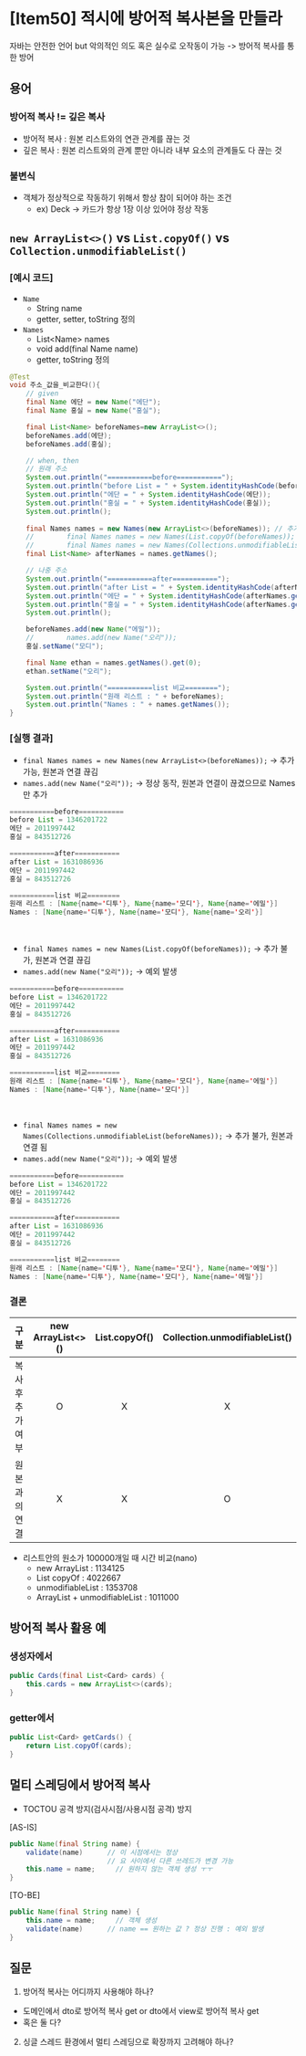 # [Item50] 적시에 방어적 복사본을 만들라

자바는 안전한 언어 but 악의적인 의도 혹은 실수로 오작동이 가능
-> 방어적 복사를 통한 방어

## 용어
### 방어적 복사 != 깊은 복사

- 방어적 복사 : 원본 리스트와의 연관 관계를 끊는 것
- 깊은 복사 : 원본 리스트와의 관계 뿐만 아니라 내부 요소의 관계들도 다 끊는 것

### 불변식
- 객체가 정상적으로 작동하기 위해서 항상 참이 되어야 하는 조건
  - ex) Deck -> 카드가 항상 1장 이상 있어야 정상 작동

## `new ArrayList<>()` vs `List.copyOf()` vs `Collection.unmodifiableList()`

### [예시 코드]

- `Name`
    - String name
    - getter, setter, toString 정의
- `Names`
    - List\<Name> names
    - void add(final Name name)
    - getter, toString 정의

```java
@Test
void 주소_값을_비교한다(){
    // given
    final Name 에단 = new Name("에단");
    final Name 홍실 = new Name("홍실");

    final List<Name> beforeNames=new ArrayList<>();
    beforeNames.add(에단);
    beforeNames.add(홍실);

    // when, then
    // 원래 주소
    System.out.println("===========before===========");
    System.out.println("before List = " + System.identityHashCode(beforeNames));
    System.out.println("에단 = " + System.identityHashCode(에단));
    System.out.println("홍실 = " + System.identityHashCode(홍실));
    System.out.println();
    
    final Names names = new Names(new ArrayList<>(beforeNames)); // 추가 가능, 원본과 연결 끊김
    //        final Names names = new Names(List.copyOf(beforeNames)); // 추가 불가, 원본과 연결 끊김
    //        final Names names = new Names(Collections.unmodifiableList(beforeNames)); // 추가 불가, 원본과 연결 됨
    final List<Name> afterNames = names.getNames();

    // 나중 주소
    System.out.println("===========after===========");
    System.out.println("after List = " + System.identityHashCode(afterNames));
    System.out.println("에단 = " + System.identityHashCode(afterNames.get(0)));
    System.out.println("홍실 = " + System.identityHashCode(afterNames.get(1)));
    System.out.println();

    beforeNames.add(new Name("에밀"));
    //        names.add(new Name("오리"));
    홍실.setName("모디");

    final Name ethan = names.getNames().get(0);
    ethan.setName("오리");

    System.out.println("===========list 비교========");
    System.out.println("원래 리스트 : " + beforeNames);
    System.out.println("Names : " + names.getNames());
}
```

### [실행 결과]

- `final Names names = new Names(new ArrayList<>(beforeNames));` ->  추가 가능, 원본과 연결 끊김
- `names.add(new Name("오리"));` -> 정상 동작, 원본과 연결이 끊겼으므로 Names만 추가
```java
===========before===========
before List = 1346201722
에단 = 2011997442
홍실 = 843512726

===========after===========
after List = 1631086936
에단 = 2011997442
홍실 = 843512726

===========list 비교========
원래 리스트 : [Name{name='디투'}, Name{name='모디'}, Name{name='에밀'}]
Names : [Name{name='디투'}, Name{name='모디'}, Name{name='오리'}]
```

<br/>

- `final Names names = new Names(List.copyOf(beforeNames));` ->  추가 불가, 원본과 연결 끊김
- `names.add(new Name("오리"));` -> 예외 발생
```java
===========before===========
before List = 1346201722
에단 = 2011997442
홍실 = 843512726

===========after===========
after List = 1631086936
에단 = 2011997442
홍실 = 843512726

===========list 비교========
원래 리스트 : [Name{name='디투'}, Name{name='모디'}, Name{name='에밀'}]
Names : [Name{name='디투'}, Name{name='모디'}]
```

<br/>

- `final Names names = new Names(Collections.unmodifiableList(beforeNames));` ->  추가 불가, 원본과 연결 됨 
- `names.add(new Name("오리"));` -> 예외 발생
```java
===========before===========
before List = 1346201722
에단 = 2011997442
홍실 = 843512726

===========after===========
after List = 1631086936
에단 = 2011997442
홍실 = 843512726

===========list 비교========
원래 리스트 : [Name{name='디투'}, Name{name='모디'}, Name{name='에밀'}]
Names : [Name{name='디투'}, Name{name='모디'}, Name{name='에밀'}]
```

### 결론

|     구분     | new ArrayList<>() | List.copyOf() | Collection.unmodifiableList() |
|:----------:|:-----------------:|:-------------:|:-----------------------------:|
| 복사 후 추가 여부 |         O         |       X       |               X               | 
|  원본과의 연결   |         X         |       X       |               O               |

- 리스트안의 원소가 100000개일 때 시간 비교(nano)
  - new ArrayList : 1134125
  - List copyOf : 4022667
  - unmodifiableList : 1353708
  - ArrayList + unmodifiableList : 1011000

## 방어적 복사 활용 예

### 생성자에서

```java
public Cards(final List<Card> cards) {
    this.cards = new ArrayList<>(cards);
}
```

### getter에서

```java
public List<Card> getCards() {
    return List.copyOf(cards);
}
```

## 멀티 스레딩에서 방어적 복사

- TOCTOU 공격 방지(검사시점/사용시점 공격) 방지

[AS-IS]

```java
public Name(final String name) {
    validate(name)      // 이 시점에서는 정상
                        // 요 사이에서 다른 쓰레드가 변경 가능
    this.name = name;     // 원하지 않는 객체 생성 ㅜㅜ
}
```

[TO-BE]

```java
public Name(final String name) {
    this.name = name;     // 객체 생성
    validate(name)      // name == 원하는 값 ? 정상 진행 : 예외 발생
}
```

## 질문
1. 방어적 복사는 어디까지 사용해야 하나?
  - 도메인에서 dto로 방어적 복사 get or dto에서 view로 방어적 복사 get
  - 혹은 둘 다?
2. 싱글 스레드 환경에서 멀티 스레딩으로 확장까지 고려해야 하나?
